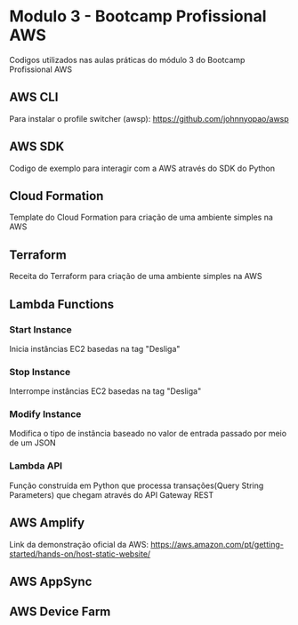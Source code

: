 # Modulo 3 - Bootcamp Profissional AWS

Codigos utilizados nas aulas práticas do módulo 3 do Bootcamp Profissional AWS

## AWS CLI
Para instalar o profile switcher (awsp):
https://github.com/johnnyopao/awsp

## AWS SDK
Codigo de exemplo para interagir com a AWS através do SDK do Python

## Cloud Formation
Template do Cloud Formation para criação de uma ambiente simples na AWS

## Terraform
Receita do Terraform para criação de uma ambiente simples na AWS

## Lambda Functions

### Start Instance
Inicia instâncias EC2 basedas na tag "Desliga"

### Stop Instance
Interrompe instâncias EC2 basedas na tag "Desliga"

### Modify Instance
Modifica o tipo de instância baseado no valor de entrada passado por meio de um JSON

### Lambda API
Função construída em Python que processa transações(Query String Parameters) que chegam através do API Gateway REST

## AWS Amplify
Link da demonstração oficial da AWS:
https://aws.amazon.com/pt/getting-started/hands-on/host-static-website/

## AWS AppSync


## AWS Device Farm

